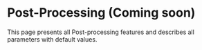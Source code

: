 # Post-Processing (Coming soon)

This page presents all Post-processing features and describes all parameters with default values.
